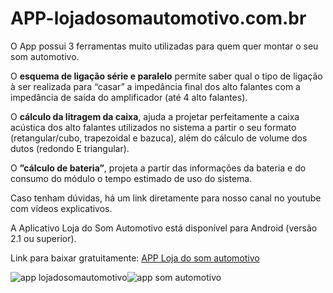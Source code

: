 # APP-lojadosomautomotivo.com.br

O App possui 3 ferramentas muito utilizadas para quem quer montar o seu som automotivo.

O **esquema de ligação série e paralelo** permite saber qual o tipo de ligação à ser realizada para “casar” a impedância final dos alto falantes com a impedância de saída do amplificador (até 4 alto falantes).

O **cálculo da litragem da caixa**, ajuda a projetar perfeitamente a caixa acústica dos alto falantes utilizados no sistema a partir o seu formato (retangular/cubo, trapezoidal e bazuca), além do cálculo de volume dos dutos (redondo E triangular).

O **”cálculo de bateria”**, projeta a partir das informações da bateria e do consumo do módulo o tempo estimado de uso do sistema.

Caso tenham dúvidas, há um link diretamente para nosso canal no youtube com vídeos explicativos.

A Aplicativo Loja do Som Automotivo está disponível para Android (versão 2.1 ou superior).

Link para baixar gratuitamente:
[APP Loja do som automotivo](https://github.com/Lojadosomautomotivo/APP-lojadosomautomotivo.com.br/releases/latest)

![app lojadosomautomotivo](https://blog.lojadosomautomotivo.com.br/wp-content/uploads/aplicativo-para-calculo-de-litragem-de-caixa-alto-falante-2.jpg)![app som automotivo](https://blog.lojadosomautomotivo.com.br/wp-content/uploads/aplicativo-para-calculo-de-litragem-de-caixa-alto-falante.jpg)
